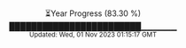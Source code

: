<p align="center">
⏳Year Progress (83.30 %) <br>
████████████████████████▁▁▁▁▁▁ <br>
<sub>Updated: Wed, 01 Nov 2023 01:15:17 GMT</sub>
</p>


